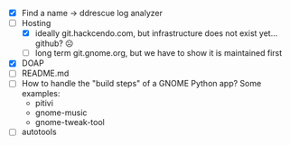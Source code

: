 * [x] Find a name → ddrescue log analyzer
* [ ] Hosting
  * [x] ideally git.hackcendo.com, but infrastructure does not exist yet… github? ☹ 
  * [ ] long term git.gnome.org, but we have to show it is maintained first
* [x] DOAP
* [ ] README.md
* [ ] How to handle the "build steps" of a GNOME Python app?
  Some examples:
  * pitivi
  * gnome-music
  * gnome-tweak-tool
* [ ] autotools
